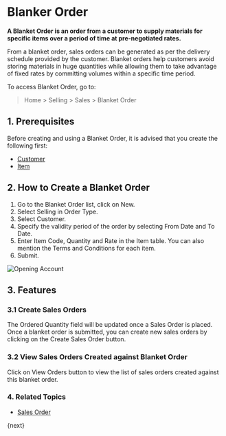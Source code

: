 <!-- add-breadcrumbs -->
# Blanker Order

**A Blanket Order is an order from a customer to supply materials for specific items over a period of time at pre-negotiated rates.**

From a blanket order, sales orders can be generated as per the delivery schedule provided by the customer. Blanket orders help customers avoid storing materials in huge quantities while allowing them to take advantage of fixed rates by committing volumes within a specific time period.

To access Blanket Order, go to:
> Home > Selling > Sales > Blanket Order

## 1. Prerequisites
Before creating and using a Blanket Order, it is advised that you create the following first:

* [Customer](/docs/user/manual/en/CRM/customer)
* [Item](/docs/user/manual/en/stock/item)

## 2. How to Create a Blanket Order

1. Go to the Blanket Order list, click on New.
1. Select Selling in Order Type.
1. Select Customer.
1. Specify the validity period of the order by selecting From Date and To Date.
1. Enter Item Code, Quantity and Rate in the Item table. You can also mention the Terms and Conditions for each item.
1. Submit.

<img class="screenshot" alt="Opening Account" src="{{docs_base_url}}/assets/img/selling/blanket_order_sales.gif">

## 3. Features

### 3.1 Create Sales Orders

The Ordered Quantity field will be updated once a Sales Order is placed. Once a blanket order is submitted, you can create new sales orders by clicking on the Create Sales Order button.

### 3.2 View Sales Orders Created against Blanket Order

Click on View Orders button to view the list of sales orders created against this blanket order.  

### 4. Related Topics
* [Sales Order](/docs/user/manual/en/selling/sales-order)

{next}

